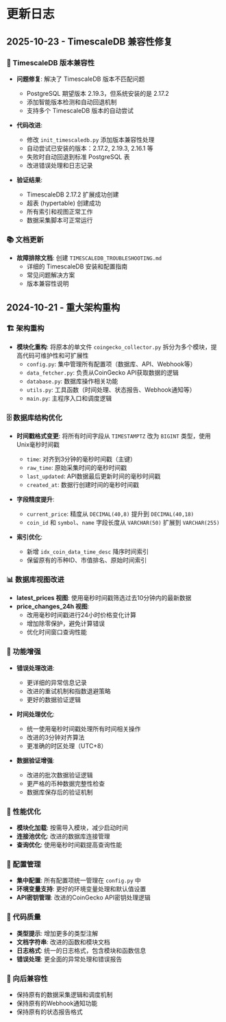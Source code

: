 # 更新日志

## 2025-10-23 - TimescaleDB 兼容性修复

### 🔧 TimescaleDB 版本兼容性
- **问题修复**: 解决了 TimescaleDB 版本不匹配问题
  - PostgreSQL 期望版本 2.19.3，但系统安装的是 2.17.2
  - 添加智能版本检测和自动回退机制
  - 支持多个 TimescaleDB 版本的自动尝试

- **代码改进**:
  - 修改 `init_timescaledb.py` 添加版本兼容性处理
  - 自动尝试已安装的版本：2.17.2, 2.19.3, 2.16.1 等
  - 失败时自动回退到标准 PostgreSQL 表
  - 改进错误处理和日志记录

- **验证结果**:
  - TimescaleDB 2.17.2 扩展成功创建
  - 超表 (hypertable) 创建成功
  - 所有索引和视图正常工作
  - 数据采集脚本可正常运行

### 📚 文档更新
- **故障排除文档**: 创建 `TIMESCALEDB_TROUBLESHOOTING.md`
  - 详细的 TimescaleDB 安装和配置指南
  - 常见问题解决方案
  - 版本兼容性说明

## 2024-10-21 - 重大架构重构

### 🏗️ 架构重构
- **模块化重构**: 将原本的单文件 `coingecko_collector.py` 拆分为多个模块，提高代码可维护性和可扩展性
  - `config.py`: 集中管理所有配置项（数据库、API、Webhook等）
  - `data_fetcher.py`: 负责从CoinGecko API获取数据的逻辑
  - `database.py`: 数据库操作相关功能
  - `utils.py`: 工具函数（时间处理、状态报告、Webhook通知等）
  - `main.py`: 主程序入口和调度逻辑

### 🗄️ 数据库结构优化
- **时间戳格式变更**: 将所有时间字段从 `TIMESTAMPTZ` 改为 `BIGINT` 类型，使用Unix毫秒时间戳
  - `time`: 对齐到3分钟的毫秒时间戳（主键）
  - `raw_time`: 原始采集时间的毫秒时间戳
  - `last_updated`: API数据最后更新时间的毫秒时间戳
  - `created_at`: 数据行创建时间的毫秒时间戳

- **字段精度提升**:
  - `current_price`: 精度从 `DECIMAL(40,8)` 提升到 `DECIMAL(40,18)`
  - `coin_id` 和 `symbol`、`name` 字段长度从 `VARCHAR(50)` 扩展到 `VARCHAR(255)`

- **索引优化**:
  - 新增 `idx_coin_data_time_desc` 降序时间索引
  - 保留原有的币种ID、市值排名、原始时间索引

### 📊 数据库视图改进
- **latest_prices 视图**: 使用毫秒时间戳筛选过去10分钟内的最新数据
- **price_changes_24h 视图**: 
  - 改用毫秒时间戳进行24小时价格变化计算
  - 增加除零保护，避免计算错误
  - 优化时间窗口查询性能

### 🔧 功能增强
- **错误处理改进**: 
  - 更详细的异常信息记录
  - 改进的重试机制和指数退避策略
  - 更好的数据验证逻辑

- **时间处理优化**:
  - 统一使用毫秒时间戳处理所有时间相关操作
  - 改进的3分钟对齐算法
  - 更准确的时区处理（UTC+8）

- **数据验证增强**:
  - 改进的批次数据验证逻辑
  - 更严格的币种数据完整性检查
  - 数据库保存后的验证机制

### 🚀 性能优化
- **模块化加载**: 按需导入模块，减少启动时间
- **连接池优化**: 改进的数据库连接管理
- **查询优化**: 使用毫秒时间戳提高查询性能

### 🔧 配置管理
- **集中配置**: 所有配置项统一管理在 `config.py` 中
- **环境变量支持**: 更好的环境变量处理和默认值设置
- **API密钥管理**: 改进的CoinGecko API密钥处理逻辑

### 📝 代码质量
- **类型提示**: 增加更多的类型注解
- **文档字符串**: 改进的函数和模块文档
- **日志格式**: 统一的日志格式，包含模块和函数信息
- **错误处理**: 更全面的异常处理和错误报告

### 🔄 向后兼容性
- 保持原有的数据采集逻辑和调度机制
- 保持原有的Webhook通知功能
- 保持原有的状态报告格式


